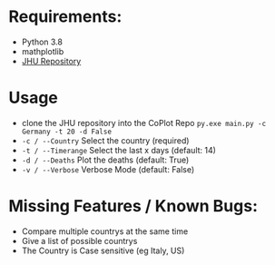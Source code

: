 # Requirements:
* Python 3.8
* mathplotlib
* [JHU Repository](https://github.com/CSSEGISandData/COVID-19)

# Usage
* clone the JHU repository into the CoPlot Repo
`py.exe main.py -c Germany -t 20 -d False`
* `-c / --Country` Select the country (required)
* `-t / --Timerange` Select the last x days (default: 14)
* `-d / --Deaths` Plot the deaths (default: True)
* `-v / --Verbose` Verbose Mode (default: False)

# Missing Features / Known Bugs: 
* Compare multiple countrys at the same time
* Give a list of possible countrys  
* The Country is Case sensitive (eg Italy, US)